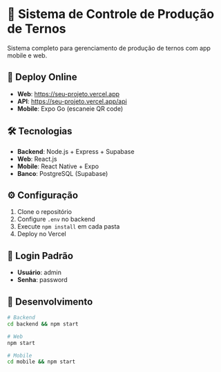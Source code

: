 # 🧵 Sistema de Controle de Produção de Ternos

Sistema completo para gerenciamento de produção de ternos com app mobile e web.

## 🚀 Deploy Online

- **Web**: https://seu-projeto.vercel.app
- **API**: https://seu-projeto.vercel.app/api
- **Mobile**: Expo Go (escaneie QR code)

## 🛠️ Tecnologias

- **Backend**: Node.js + Express + Supabase
- **Web**: React.js
- **Mobile**: React Native + Expo
- **Banco**: PostgreSQL (Supabase)

## ⚙️ Configuração

1. Clone o repositório
2. Configure `.env` no backend
3. Execute `npm install` em cada pasta
4. Deploy no Vercel

## 📱 Login Padrão

- **Usuário**: admin
- **Senha**: password

## 🔧 Desenvolvimento

```bash
# Backend
cd backend && npm start

# Web
npm start

# Mobile
cd mobile && npm start
```
